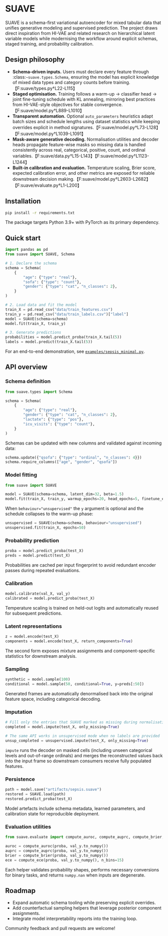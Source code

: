 # SUAVE

SUAVE is a schema-first variational autoencoder for mixed tabular data that unifies generative modeling and supervised prediction. The project draws direct inspiration from HI-VAE and related research on hierarchical latent variable models while modernising the workflow around explicit schemas, staged training, and probability calibration.

## Design philosophy

- **Schema-driven inputs.** Users must declare every feature through :class:`~suave.types.Schema`, ensuring the model has explicit knowledge of mixed data types and category counts before training.【F:suave/types.py†L22-L115】
- **Staged optimisation.** Training follows a warm-up → classifier head → joint fine-tuning schedule with KL annealing, mirroring best practices from HI-VAE-style objectives for stable convergence.【F:suave/model.py†L889-L1010】
- **Transparent automation.** Optional ``auto_parameters`` heuristics adapt batch sizes and schedule lengths using dataset statistics while keeping overrides explicit in method signatures.【F:suave/model.py†L73-L128】【F:suave/model.py†L1039-L1091】
- **Mask-aware generative decoding.** Normalisation utilities and decoder heads propagate feature-wise masks so missing data is handled consistently across real, categorical, positive, count, and ordinal variables.【F:suave/data.py†L15-L143】【F:suave/model.py†L1123-L1244】
- **Built-in calibration and evaluation.** Temperature scaling, Brier score, expected calibration error, and other metrics are exposed for reliable downstream decision making.【F:suave/model.py†L2603-L2682】【F:suave/evaluate.py†L1-L200】

## Installation

```bash
pip install -r requirements.txt
```

The package targets Python 3.9+ with PyTorch as its primary dependency.

## Quick start

```python
import pandas as pd
from suave import SUAVE, Schema

# 1. Declare the schema
schema = Schema(
    {
        "age": {"type": "real"},
        "sofa": {"type": "count"},
        "gender": {"type": "cat", "n_classes": 2},
    }
)

# 2. Load data and fit the model
train_X = pd.read_csv("data/train_features.csv")
train_y = pd.read_csv("data/train_labels.csv")["label"]
model = SUAVE(schema=schema)
model.fit(train_X, train_y)

# 3. Generate predictions
probabilities = model.predict_proba(train_X.tail(5))
labels = model.predict(train_X.tail(5))
```

For an end-to-end demonstration, see [`examples/sepsis_minimal.py`](examples/sepsis_minimal.py).

## API overview

### Schema definition

```python
from suave.types import Schema

schema = Schema(
    {
        "age": {"type": "real"},
        "gender": {"type": "cat", "n_classes": 2},
        "lactate": {"type": "pos"},
        "icu_visits": {"type": "count"},
    }
)
```

Schemas can be updated with new columns and validated against incoming data:

```python
schema.update({"qsofa": {"type": "ordinal", "n_classes": 4}})
schema.require_columns(["age", "gender", "qsofa"])
```

### Model fitting

```python
from suave import SUAVE

model = SUAVE(schema=schema, latent_dim=32, beta=1.5)
model.fit(train_X, train_y, warmup_epochs=20, head_epochs=5, finetune_epochs=10)
```

When ``behaviour="unsupervised"`` the ``y`` argument is optional and the schedule collapses to the warm-up phase:

```python
unsupervised = SUAVE(schema=schema, behaviour="unsupervised")
unsupervised.fit(train_X, epochs=50)
```

### Probability prediction

```python
proba = model.predict_proba(test_X)
preds = model.predict(test_X)
```

Probabilities are cached per input fingerprint to avoid redundant encoder passes during repeated evaluations.

### Calibration

```python
model.calibrate(val_X, val_y)
calibrated = model.predict_proba(test_X)
```

Temperature scaling is trained on held-out logits and automatically reused for subsequent predictions.

### Latent representations

```python
z = model.encode(test_X)
components = model.encode(test_X, return_components=True)
```

The second form exposes mixture assignments and component-specific statistics for downstream analysis.

### Sampling

```python
synthetic = model.sample(100)
conditional = model.sample(50, conditional=True, y=preds[:50])
```

Generated frames are automatically denormalised back into the original feature space, including categorical decoding.

### Imputation

```python
# Fill only the entries that SUAVE marked as missing during normalisation
completed = model.impute(test_X, only_missing=True)

# The same API works in unsupervised mode when no labels are provided
unsup_completed = unsupervised.impute(test_X, only_missing=True)
```

`impute` runs the decoder on masked cells (including unseen categorical levels and out-of-range ordinals) and merges the
reconstructed values back into the input frame so downstream consumers receive fully populated features.

### Persistence

```python
path = model.save("artifacts/sepsis.suave")
restored = SUAVE.load(path)
restored.predict_proba(test_X)
```

Model artefacts include schema metadata, learned parameters, and calibration state for reproducible deployment.

### Evaluation utilities

```python
from suave.evaluate import compute_auroc, compute_auprc, compute_brier, compute_ece

auroc = compute_auroc(proba, val_y.to_numpy())
auprc = compute_auprc(proba, val_y.to_numpy())
brier = compute_brier(proba, val_y.to_numpy())
ece = compute_ece(proba, val_y.to_numpy(), n_bins=15)
```

Each helper validates probability shapes, performs necessary conversions for binary tasks, and returns ``numpy.nan`` when inputs are degenerate.

## Roadmap

- Expand automatic schema tooling while preserving explicit overrides.
- Add counterfactual sampling helpers that leverage posterior component assignments.
- Integrate model interpretability reports into the training loop.

Community feedback and pull requests are welcome!
